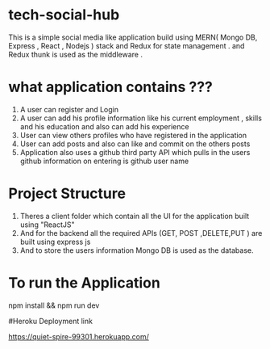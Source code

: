 # tech-social-hub

This is a simple social media like application build using MERN( Mongo DB, Express , React , Nodejs ) stack and Redux for state management . and Redux thunk is used as the middleware . 

# what application contains ???
1. A user can register and Login 
2. A user can add his profile information like his current employment , skills and his education and also can add his experience
3. User can view others profiles who have registered in the application
4. User can add posts and also can like and commit on the others posts
5. Application also uses a github third party API which pulls in the users github information on entering is github user name

# Project Structure
1. Theres a client folder which contain all the UI for the application built using "ReactJS"
2. And for the backend all the required APIs (GET, POST ,DELETE,PUT ) are built using express js 
3. And to store the users information Mongo DB is used as the database.


# To run  the Application

npm install && npm run dev

#Heroku Deployment link

 https://quiet-spire-99301.herokuapp.com/
